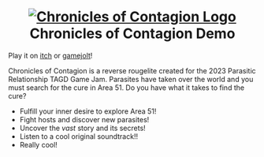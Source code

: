 <h1 align="center">
  <a href="https://pineapple120.itch.io/chronicles-of-contagion">
    <img src="https://i.ibb.co/4KbNWb4/Title-Front.png" alt="Chronicles of Contagion Logo">
  </a>
  <br>
  Chronicles of Contagion Demo
</h1>

Play it on [itch](https://pineapple120.itch.io/chronicles-of-contagion) or [gamejolt](https://gamejolt.com/games/chronicles-of-contagion/853901)!

Chronicles of Contagion is a reverse rougelite created for the 2023 Parasitic Relationship TAGD Game Jam. Parasites have taken over the world and you must search for the cure in Area 51. Do you have what it takes to find the cure?

- Fulfill your inner desire to explore Area 51!
- Fight hosts and discover new parasites!
- Uncover the *vast* story and its secrets!
- Listen to a cool original soundtrack!!
- Really cool!
